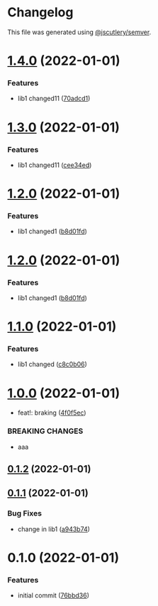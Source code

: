 # Changelog

This file was generated using [@jscutlery/semver](https://github.com/jscutlery/semver).

# [1.4.0](https://github.com/IgorKvasn/nx-changelog-pokus/compare/lib1-1.3.0...lib1-1.4.0) (2022-01-01)


### Features

* lib1 changed11 ([70adcd1](https://github.com/IgorKvasn/nx-changelog-pokus/commit/70adcd16d6de451f7ab7acef5caec860710e8d3e))



# [1.3.0](https://github.com/IgorKvasn/nx-changelog-pokus/compare/lib1-1.2.0...lib1-1.3.0) (2022-01-01)


### Features

* lib1 changed11 ([cee34ed](https://github.com/IgorKvasn/nx-changelog-pokus/commit/cee34edabbe454e6ab520a20f6462b949092eb05))



# [1.2.0](https://github.com/IgorKvasn/nx-changelog-pokus/compare/lib1-1.1.0...lib1-1.2.0) (2022-01-01)


### Features

* lib1 changed1 ([b8d01fd](https://github.com/IgorKvasn/nx-changelog-pokus/commit/b8d01fd0d3772459a82cc90ee71c2528a3906ab7))



# [1.2.0](https://github.com/IgorKvasn/nx-changelog-pokus/compare/lib1-1.1.0...lib1-1.2.0) (2022-01-01)


### Features

* lib1 changed1 ([b8d01fd](https://github.com/IgorKvasn/nx-changelog-pokus/commit/b8d01fd0d3772459a82cc90ee71c2528a3906ab7))



# [1.1.0](https://github.com/IgorKvasn/nx-changelog-pokus/compare/lib1-1.0.0...lib1-1.1.0) (2022-01-01)


### Features

* lib1 changed ([c8c0b06](https://github.com/IgorKvasn/nx-changelog-pokus/commit/c8c0b063b3db452e0aec133181017a4a7a20c829))



# [1.0.0](https://github.com/IgorKvasn/nx-changelog-pokus/compare/lib1-0.1.2...lib1-1.0.0) (2022-01-01)


* feat!: braking ([4f0f5ec](https://github.com/IgorKvasn/nx-changelog-pokus/commit/4f0f5ecc0ae16bfcfb2abe5c06364d86d2403f11))


### BREAKING CHANGES

* aaa



## [0.1.2](https://github.com/IgorKvasn/nx-changelog-pokus/compare/lib1-0.1.1...lib1-0.1.2) (2022-01-01)



## [0.1.1](https://github.com/IgorKvasn/nx-changelog-pokus/compare/lib1-0.1.0...lib1-0.1.1) (2022-01-01)


### Bug Fixes

* change in lib1 ([a943b74](https://github.com/IgorKvasn/nx-changelog-pokus/commit/a943b74a0ff5738bd046508f1c3b3c2fcc4e1a04))



# 0.1.0 (2022-01-01)


### Features

* initial commit ([76bbd36](https://github.com/IgorKvasn/nx-changelog-pokus/commit/76bbd363be3c01ee392216496c892da36c02f835))
